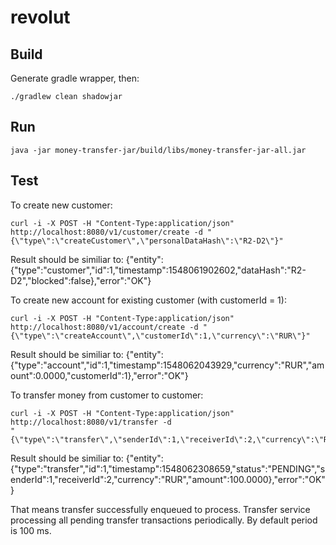 # revolut

## Build

Generate gradle wrapper, then:
```
./gradlew clean shadowjar
```

## Run
```
java -jar money-transfer-jar/build/libs/money-transfer-jar-all.jar
```

## Test
To create new customer:
```
curl -i -X POST -H "Content-Type:application/json" http://localhost:8080/v1/customer/create -d "{\"type\":\"createCustomer\",\"personalDataHash\":\"R2-D2\"}"
```
Result should be similiar to:
{"entity":{"type":"customer","id":1,"timestamp":1548061902602,"dataHash":"R2-D2","blocked":false},"error":"OK"}

To create new account for existing customer (with customerId = 1):
```
curl -i -X POST -H "Content-Type:application/json" http://localhost:8080/v1/account/create -d "{\"type\":\"createAccount\",\"customerId\":1,\"currency\":\"RUR\"}"
```
Result should be similiar to:
{"entity":{"type":"account","id":1,"timestamp":1548062043929,"currency":"RUR","amount":0.0000,"customerId":1},"error":"OK"}

To transfer money from customer to customer:
```
curl -i -X POST -H "Content-Type:application/json" http://localhost:8080/v1/transfer -d
"{\"type\":\"transfer\",\"senderId\":1,\"receiverId\":2,\"currency\":\"RUR\",\"amount\":100.0000}"
```
Result should be similiar to:
{"entity":{"type":"transfer","id":1,"timestamp":1548062308659,"status":"PENDING","senderId":1,"receiverId":2,"currency":"RUR","amount":100.0000},"error":"OK"}

That means transfer successfully enqueued to process. Transfer service processing all pending transfer transactions periodically. By default period is 100 ms.
